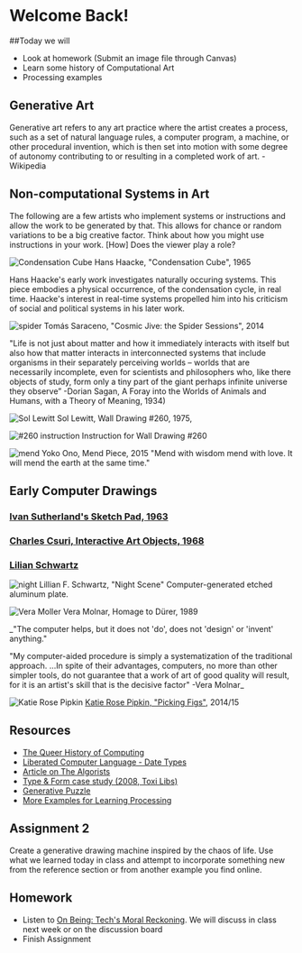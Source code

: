 # Welcome Back!

##Today we will
- Look at homework (Submit an image file through Canvas)
- Learn some history of Computational Art
- Processing examples

## Generative Art
Generative art refers to any art practice where the artist creates a process, such as a set of natural language rules, a computer program, a machine, or other procedural invention, which is then set into motion with some degree of autonomy contributing to or resulting in a completed work of art. -Wikipedia
## Non-computational Systems in Art
The following are a few artists who implement systems or instructions and allow the work to be generated by that. This allows for chance or random variations to be a big creative factor. Think about how you might use instructions in your work. [How] Does the viewer play a role?

![Condensation Cube](http://postwar.hausderkunst.de/uploads/artworks_images/_1024xAUTO_crop_center-center_95/Haacke_Condensation-Cube_MACBA_1500.jpg)
Hans Haacke, "Condensation Cube", 1965

Hans Haacke's early work investigates naturally occuring systems. This piece embodies a physical occurrence, of the condensation cycle, in real time. Haacke's interest in real-time systems propelled him into his criticism of social and political systems in his later work.

![spider](http://tomassaraceno.com/wp-content/media-library/14ITA_VillaCroce_00579-1-1920x1281.jpg)
Tomás Saraceno, "Cosmic Jive: the Spider Sessions", 2014

"Life is not just about matter and how it immediately interacts with itself but also how that matter interacts in interconnected systems that include organisms in their separately perceiving worlds – worlds that are necessarily incomplete, even for scientists and philosophers who, like there objects of study, form only a tiny part of the giant perhaps infinite universe they observe”
-Dorian Sagan, A Foray into the Worlds of Animals and Humans, with a Theory of Meaning, 1934)

![Sol Lewitt](https://www.moma.org/d/assets/W1siZiIsIjIwMTUvMTAvMTQvMXFrOWkybTlrNV8xOTExMC5qcGciXSxbInAiLCJjb252ZXJ0IiwiLXJlc2l6ZSAyMDAweDIwMDBcdTAwM2UiXV0/19110.jpg?sha=1705a71e0be4c1ba)
Sol Lewitt, Wall Drawing #260, 1975,

![#260 instruction](https://i.pinimg.com/736x/1d/d0/84/1dd0842e311cc7c62b1c9a0f1654bc26--wall-drawing-centre.jpg)
Instruction for Wall Drawing #260

![mend](http://4.bp.blogspot.com/-5qW62MJMJNg/T1rC40oH7rI/AAAAAAAAIQA/vHkzF6d8V2Q/s1600/yoko2.gif)
Yoko Ono, Mend Piece, 2015
"Mend with wisdom mend with love. It will mend the earth at the same time."

## Early Computer Drawings
### [Ivan Sutherland's Sketch Pad, 1963](https://youtu.be/USyoT_Ha_bA)

### [Charles Csuri, Interactive Art Objects, 1968](https://youtu.be/VT-Eyybajfo)

### [Lilian Schwartz](https://vimeo.com/98960229)
![night](http://lillian.com/wp-content/uploads/2013/02/NIGHTscene.jpg)
Lillian F. Schwartz, "Night Scene" Computer-generated etched aluminum plate.

![Vera Moller](http://c300221.r21.cf1.rackcdn.com/hommage-vera-molnar-drer-2013-lange-1378943024_b.jpg)
Vera Molnar, Homage to Dürer, 1989

_"The computer helps, but it does not 'do', does not 'design' or 'invent' anything."

"My computer-aided procedure is simply a systematization of the traditional approach. ...In spite of their advantages, computers, no more than other simpler tools, do not guarantee that a work of art of good quality will result, for it is an artist's skill that is the decisive factor" -Vera Molnar_

![Katie Rose Pipkin](https://static1.squarespace.com/static/509137c0e4b08a6452e403e5/55a8671fe4b0671daf0378ea/55a86721e4b0fd7cb1a03bbb/1437099809968/cover_figss+copy.jpg?format=1500w)
[Katie Rose Pipkin, "Picking Figs"](http://katierosepipkin.com/picking-figs/), 2014/15

## Resources
- [The Queer History of Computing](http://rhizome.org/editorial/2013/feb/19/queer-computing-1/)
- [Liberated Computer Language - Date Types](http://r-s-g.org/LCL/)
- [Article on The Algorists](http://classic.rhizome.org/editorial/2012/jul/5/prosthetic-knowledge-picks-algorists/)
- [Type & Form case study (2008, Toxi Libs)](http://www.todayandtomorrow.net/2008/07/04/type-form/)
- [Generative Puzzle](https://www.flickr.com/photos/jrosenk/6071160907/in/photostream/)
- [More Examples for Learning Processing](http://learningprocessing.com/examples/chp04/example-04-01-declaringvars)

## Assignment 2
Create a generative drawing machine inspired by the chaos of life. Use what we learned today in class and attempt to incorporate something new from the reference section or from another example you find online.

## Homework
- Listen to [On Being: Tech's Moral Reckoning](https://onbeing.org/programs/anil-dash-techs-moral-reckoning-jan2017/). We will discuss in class next week or on the discussion board
- Finish Assignment
